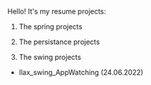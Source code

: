 Hello! It's my resume projects:


1. The spring projects



2. The persistance projects



3. The swing projects

- llax_swing_AppWatching (24.06.2022)
